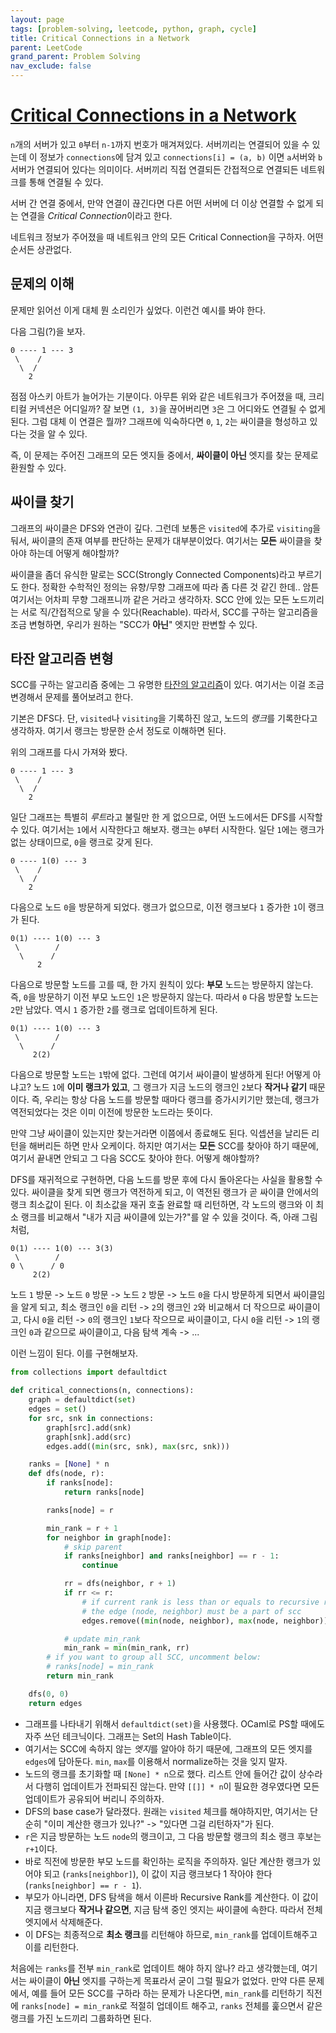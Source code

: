 ```yaml
---
layout: page
tags: [problem-solving, leetcode, python, graph, cycle]
title: Critical Connections in a Network
parent: LeetCode
grand_parent: Problem Solving
nav_exclude: false
---
```


# [Critical Connections in a Network](https://leetcode.com/problems/critical-connections-in-a-network/)
 `n`개의 서버가 있고 `0`부터 `n-1`까지 번호가 매겨져있다. 서버끼리는
 연결되어 있을 수 있는데 이 정보가 `connections`에 담겨 있고
 `connections[i] = (a, b)` 이면 `a`서버와 `b`서버가 연결되어 있다는
 의미이다. 서버끼리 직접 연결되든 간접적으로 연결되든 네트워크를 통해
 연결될 수 있다.

 서버 간 연결 중에서, 만약 연결이 끊긴다면 다른 어떤 서버에 더 이상
 연결할 수 없게 되는 연결을 *Critical Connection*이라고 한다.

 네트워크 정보가 주어졌을 때 네트워크 안의 모든 Critical Connection을
 구하자. 어떤 순서든 상관없다.

## 문제의 이해
 문제만 읽어선 이게 대체 뭔 소리인가 싶었다. 이런건 예시를 봐야 한다.

 다음 그림(?)을 보자.

```
0 ---- 1 --- 3
 \    /
  \  /
    2
```

 점점 아스키 아트가 늘어가는 기분이다. 아무튼 위와 같은 네트워크가
 주어졌을 때, 크리티컬 커넥션은 어디일까? 잘 보면 `(1, 3)`을
 끊어버리면 `3`은 그 어디와도 연결될 수 없게 된다. 그럼 대체 이 연결은
 뭘까? 그래프에 익숙하다면 `0`, `1`, `2`는 싸이클을 형성하고 있다는
 것을 알 수 있다.

 즉, 이 문제는 주어진 그래프의 모든 엣지들 중에서, **싸이클이 아닌**
 엣지를 찾는 문제로 환원할 수 있다.

## 싸이클 찾기
 그래프의 싸이클은 DFS와 연관이 깊다. 그런데 보통은 `visited`에 추가로
 `visiting`을 둬서, 싸이클의 존재 여부를 판단하는 문제가
 대부분이었다. 여기서는 **모든** 싸이클을 찾아야 하는데 어떻게
 해야할까?

 싸이클을 좀더 유식한 말로는 SCC(Strongly Connected Components)라고
 부르기도 한다. 정확한 수학적인 정의는 유향/무향 그래프에 따라 좀 다른
 것 같긴 한데.. 암튼 여기서는 어차피 무향 그래프니까 같은 거라고
 생각하자. SCC 안에 있는 모든 노드끼리는 서로 직/간접적으로 닿을 수
 있다(Reachable). 따라서, SCC를 구하는 알고리즘을 조금 변형하면,
 우리가 원하는 "SCC가 **아닌**" 엣지만 판변할 수 있다.

## 타잔 알고리즘 변형
 SCC를 구하는 알고리즘 중에는 그 유명한 [타잔의
 알고리즘](https://en.wikipedia.org/wiki/Tarjan%27s_strongly_connected_components_algorithm)이
 있다. 여기서는 이걸 조금 변경해서 문제를 풀어보려고 한다.

 기본은 DFS다. 단, `visited`나 `visiting`을 기록하진 않고, 노드의
 *랭크*를 기록한다고 생각하자. 여기서 랭크는 방문한 순서 정도로
 이해하면 된다.

 위의 그래프를 다시 가져와 봤다.

```
0 ---- 1 --- 3
 \    /
  \  /
    2
```

 일단 그래프는 특별히 *루트*라고 불릴만 한 게 없으므로, 어떤
 노드에서든 DFS를 시작할 수 있다. 여기서는 `1`에서 시작한다고
 해보자. 랭크는 `0`부터 시작한다. 일단 `1`에는 랭크가 없는 상태이므로,
 `0`을 랭크로 갖게 된다.

```
0 ---- 1(0) --- 3
 \    /
  \  /
    2
```

 다음으로 노드 `0`을 방문하게 되었다. 랭크가 없으므로, 이전 랭크보다
 `1` 증가한 `1`이 랭크가 된다.


```
0(1) ---- 1(0) --- 3
 \        /
  \      /
      2
```

 다음으로 방문할 노드를 고를 때, 한 가지 원칙이 있다: **부모** 노드는
 방문하지 않는다. 즉, `0`을 방문하기 이전 부모 노드인 `1`은 방문하지
 않는다. 따라서 `0` 다음 방문할 노드는 `2`만 남았다. 역시 `1` 증가한
 `2`를 랭크로 업데이트하게 된다.

```
0(1) ---- 1(0) --- 3
 \        /
  \      /
     2(2)
```

 다음으로 방문할 노드는 `1`밖에 없다. 그런데 여기서 싸이클이 발생하게
 된다! 어떻게 아냐고? 노드 `1`에 **이미 랭크가 있고**, 그 랭크가 지금
 노드의 랭크인 `2`보다 **작거나 같기** 때문이다. 즉, 우리는 항상 다음
 노드를 방문할 때마다 랭크를 증가시키기만 했는데, 랭크가 역전되었다는
 것은 이미 이전에 방문한 노드라는 뜻이다.

 만약 그냥 싸이클이 있는지만 찾는거라면 이쯤에서 종료해도
 된다. 익셉션을 날리든 리턴을 해버리든 하면 만사 오케이다. 하지만
 여기서는 **모든** SCC를 찾아야 하기 때문에, 여기서 끝내면 안되고 그
 다음 SCC도 찾아야 한다. 어떻게 해야할까?

 DFS를 재귀적으로 구현하면, 다음 노드를 방문 후에 다시 돌아온다는
 사실을 활용할 수 있다. 싸이클을 찾게 되면 랭크가 역전하게 되고, 이
 역전된 랭크가 곧 싸이클 안에서의 랭크 최소값이 된다. 이 최소값을 재귀
 호출 완료할 때 리턴하면, 각 노드의 랭크와 이 최소 랭크를 비교해서
 "내가 지금 싸이클에 있는가?"를 알 수 있을 것이다. 즉, 아래 그림처럼,


```
0(1) ---- 1(0) --- 3(3)
 \        /
0 \      / 0
     2(2)
```

 노드 `1` 방문 -> 노드 `0` 방문 -> 노드 `2` 방문 -> 노드 `0`을 다시
 방문하게 되면서 싸이클임을 알게 되고, 최소 랭크인 `0`을 리턴 -> `2`의
 랭크인 `2`와 비교해서 더 작으므로 싸이클이고, 다시 `0`을 리턴 ->
 `0`의 랭크인 `1`보다 작으므로 싸이클이고, 다시 `0`을 리턴 -> `1`의
 랭크인 `0`과 같으므로 싸이클이고, 다음 탐색 계속 -> ...

 이런 느낌이 된다. 이를 구현해보자.


```python
from collections import defaultdict

def critical_connections(n, connections):
    graph = defaultdict(set)
    edges = set()
    for src, snk in connections:
        graph[src].add(snk)
        graph[snk].add(src)
        edges.add((min(src, snk), max(src, snk)))

    ranks = [None] * n
    def dfs(node, r):
        if ranks[node]:
            return ranks[node]

        ranks[node] = r

        min_rank = r + 1
        for neighbor in graph[node]:
            # skip parent
            if ranks[neighbor] and ranks[neighbor] == r - 1:
                continue

            rr = dfs(neighbor, r + 1)
            if rr <= r:
                # if current rank is less than or equals to recursive rank,
                # the edge (node, neighbor) must be a part of scc
                edges.remove((min(node, neighbor), max(node, neighbor)))

            # update min_rank
            min_rank = min(min_rank, rr)
        # if you want to group all SCC, uncomment below:
        # ranks[node] = min_rank
        return min_rank

    dfs(0, 0)
    return edges
```
 - 그래프를 나타내기 위해서 `defaultdict(set)`을 사용했다. OCaml로
   PS할 때에도 자주 쓰던 테크닉이다. 그래프는 Set의 Hash Table이다.
 - 여기서는 SCC에 속하지 않는 *엣지*를 알아야 하기 때문에, 그래프의
   모든 엣지를 `edges`에 담아둔다. `min`, `max`를 이용해서
   normalize하는 것을 잊지 말자.
 - 노드의 랭크를 초기화할 때 `[None] * n`으로 했다. 리스트 안에 들어간
   값이 상수라서 다행히 업데이트가 전파되진 않는다. 만약 `[[]] * n`이
   필요한 경우였다면 모든 업데이트가 공유되어 버리니 주의하자.
 - DFS의 base case가 달라졌다. 원래는 `visited` 체크를 해야하지만,
   여기서는 단순히 "이미 계산한 랭크가 있나?" -> "있다면 그걸
   리턴하자"가 된다.
 - `r`은 지금 방문하는 노드 `node`의 랭크이고, 그 다음 방문할 랭크의
   최소 랭크 후보는 `r+1`이다.
 - 바로 직전에 방문한 부모 노드를 확인하는 로직을 주의하자. 일단
   계산한 랭크가 있어야 되고 (`ranks[neighbor]`), 이 값이 지금
   랭크보다 1 작아야 한다(`ranks[neighbor] == r - 1`).
 - 부모가 아니라면, DFS 탐색을 해서 이른바 Recursive Rank를
   계산한다. 이 값이 지금 랭크보다 **작거나 같으면**, 지금 탐색 중인
   엣지는 싸이클에 속한다. 따라서 전체 엣지에서 삭제해준다.
 - 이 DFS는 최종적으로 **최소 랭크**를 리턴해야 하므로, `min_rank`를
   업데이트해주고 이를 리턴한다.

 처음에는 `ranks`를 전부 `min_rank`로 업데이트 해야 하지 않나? 라고
 생각했는데, 여기서는 싸이클이 **아닌** 엣지를 구하는게 목표라서 굳이
 그럴 필요가 없었다. 만약 다른 문제에서, 예를 들어 모든 SCC를 구하라
 하는 문제가 나온다면, `min_rank`를 리턴하기 직전에 `ranks[node] =
 min_rank`로 적절히 업데이트 해주고, `ranks` 전체를 훑으면서 같은
 랭크를 가진 노드끼리 그룹화하면 된다.

